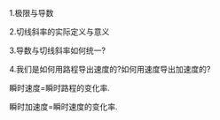 1.极限与导数

2.切线斜率的实际定义与意义

3.导数与切线斜率如何统一?

4.我们是如何用路程导出速度的?如何用速度导出加速度的?

瞬时速度=瞬时路程的变化率.

瞬时加速度=瞬时速度的变化率.